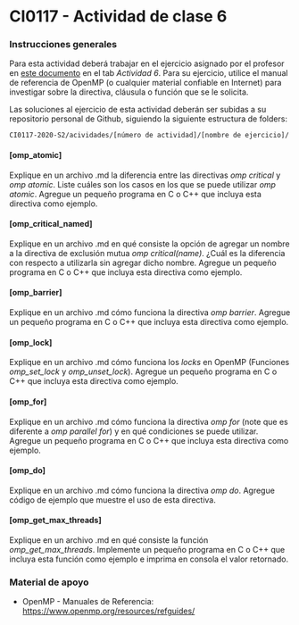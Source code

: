 # CI0117 - Actividad de clase 6

### Instrucciones generales

Para esta actividad deberá trabajar en el ejercicio asignado por el profesor en [este documento](https://docs.google.com/spreadsheets/d/1CAYMqI3DKZNFjAL4q8WEkS6EEm5CQm-oHUnwE2PRAwM/edit?usp=sharing) en el tab *Actividad 6*. Para su ejercicio, utilice el manual de referencia de OpenMP (o cualquier material confiable en Internet) para investigar sobre la directiva, cláusula o función que se le solicita.

Las soluciones al ejercicio de esta actividad deberán ser subidas a su repositorio personal de Github, siguiendo la siguiente estructura de folders:

```
CI0117-2020-S2/acividades/[número de actividad]/[nombre de ejercicio]/
```

#### [omp_atomic]
Explique en un archivo .md la diferencia entre las directivas *omp critical* y *omp atomic*. Liste cuáles son los casos en los que se puede utilizar *omp atomic*. Agregue un pequeño programa en C o C++ que incluya esta directiva como ejemplo.

#### [omp_critical_named]
Explique en un archivo .md en qué consiste la opción de agregar un nombre a la directiva de exclusión mutua *omp critical(name)*. ¿Cuál es la diferencia con respecto a utilizarla sin agregar dicho nombre. Agregue un pequeño programa en C o C++ que incluya esta directiva como ejemplo.

#### [omp_barrier]
Explique en un archivo .md cómo funciona la directiva *omp barrier*. Agregue un pequeño programa en C o C++ que incluya esta directiva como ejemplo.

#### [omp_lock]
Explique en un archivo .md cómo funciona los *locks* en OpenMP (Funciones *omp_set_lock* y *omp_unset_lock*). Agregue un pequeño programa en C o C++ que incluya esta directiva como ejemplo.

#### [omp_for]
Explique en un archivo .md cómo funciona la directiva *omp for* (note que es diferente a *omp parallel for*) y en qué condiciones se puede utilizar. Agregue un pequeño programa en C o C++ que incluya esta directiva como ejemplo.

#### [omp_do]
Explique en un archivo .md cómo funciona la directiva *omp do*. Agregue código de ejemplo que muestre el uso de esta directiva.

#### [omp_get_max_threads]
Explique en un archivo .md en qué consiste la función *omp_get_max_threads*. Implemente un pequeño programa en C o C++ que incluya esta función como ejemplo e imprima en consola el valor retornado.

### Material de apoyo
- OpenMP - Manuales de Referencia: https://www.openmp.org/resources/refguides/

